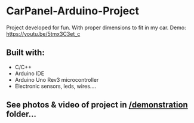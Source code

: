 # CarPanel-Arduino-Project
Project developed for fun. With proper dimensions to fit in my car.
Demo: https://youtu.be/5tmx3C3et_c
## Built with:
  * C/C++
  * Arduino IDE
  * Arduino Uno Rev3 microcontroller
  * Electronic sensors, leds, wires....
## See photos & video of project in [/demonstration](https://github.com/marko-hudomal/CarPanel-Arduino-Project/tree/master/demonstration) folder...
